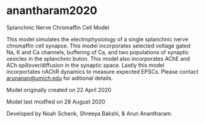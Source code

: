 # anantharam2020
Splanchnic Nerve Chromaffin Cell Model 

   This model simulates the electrophysiology of a single splanchnic nerve
   chromaffin cell synapse.  This model incorporates selected voltage gated Na, K and Ca
   channels, buffering of Ca, and two populations of synaptic vesicles in the splanchnic buton.
   This model also incorporates AChE and ACh spillover/diffusion in the synaptic space.
   Lastly this model incorportates nAChR dynamics to measure expected EPSCs.
   Please contact arunanan@umich.edu for aditional details.

   Model originally created on     22 April 2020
   
   Model last modfied on           28 August 2020
   
   Developed by         Noah Schenk,
                        Shreeya Bakshi,
                        & Arun Anantharam.

